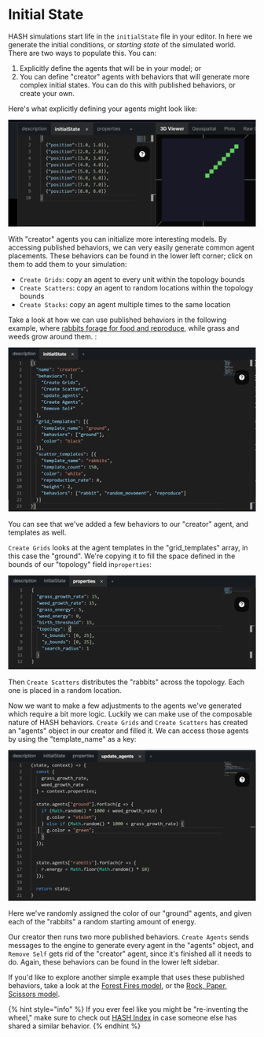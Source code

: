 # Initial State

HASH simulations start life in the `initialState` file in your editor. In here we generate the initial conditions, or _starting state_ of the simulated world. There are two ways to populate this. You can:

1. Explicitly define the agents that will be in your model; or
2. You can define "creator" agents with behaviors that will generate more complex initial states. You can do this with published behaviors, or create your own.

Here's what explicitly defining your agents might look like:

![A simple set of agents ](../.gitbook/assets/image%20%281%29.png)

With "creator" agents you can initialize more interesting models. By accessing published behaviors, we can very easily generate common agent placements. These behaviors can be found in the lower left corner; click on them to add them to your simulation:

* `Create Grids`:  copy an agent to every unit within the topology bounds
* `Create Scatters`: copy an agent to random locations within the topology bounds 
* `Create Stacks`: copy an agent multiple times to the same location

Take a look at how we can use published behaviors in the following example, where [rabbits forage for food and reproduce](https://core.hash.ai/simulation/5e7d1664d945ef290d54be43/rabbits-grass-weeds), while grass and weeds grow around them. :

![](../.gitbook/assets/image%20%283%29.png)

You can see that we've added a few behaviors to our "creator" agent, and templates as well.  

`Create Grids` looks at the agent templates in the "grid\_templates" array, in this case the "ground". We're copying it to fill the space defined in the bounds of our "topology" field in`properties`:

![](../.gitbook/assets/image%20%284%29.png)

Then `Create Scatters` distributes the "rabbits" across the topology. Each one is placed in a random location.

Now we want to make a few adjustments to the agents we've generated which require a bit more logic. Luckily we can make use of the composable nature of HASH behaviors. `Create Grids` and `Create Scatters` has created  an "agents" object in our creator and filled it. We can access those agents by using the "template\_name" as a key: 

![](../.gitbook/assets/image%20%285%29.png)

Here we've randomly assigned the color of our "ground" agents, and given each of the "rabbits" a random starting amount of energy.

Our creator then runs two more published behaviors. `Create Agents` sends messages to the engine to generate every agent in the "agents" object, and `Remove Self`  gets rid of the "creator" agent, since it's finished all it needs to do. Again, these behaviors can be found in the lower left sidebar.

If you'd like to explore another simple example that uses these published behaviors, take a look at the [Forest Fires model](https://core.hash.ai/simulation/5e7a36d4d945ef56af54bd3a), or the [Rock,  Paper, Scissors model](https://core.hash.ai/simulation/5e7a44d2d945ef3e5d54bd55).

{% hint style="info" %}
If you ever feel like you might be "re-inventing the wheel," make sure to check out [HASH Index](https://hash.ai/index/search?contentType=Behavior&sort=relevance&query=create&page=1) in case someone else has shared a similar behavior.
{% endhint %}

